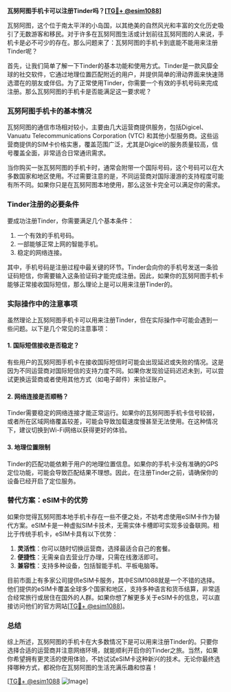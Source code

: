 **瓦努阿图手机卡可以注册Tinder吗？[[TG💪+ @esim1088](https://t.me/s/esim1088)]**

瓦努阿图，这个位于南太平洋的小岛国，以其绝美的自然风光和丰富的文化历史吸引了无数游客和移民。对于许多在瓦努阿图生活或计划前往瓦努阿图的人来说，手机卡是必不可少的存在。那么问题来了：瓦努阿图的手机卡到底能不能用来注册Tinder呢？

首先，让我们简单了解一下Tinder的基本功能和使用方式。Tinder是一款风靡全球的社交软件，它通过地理位置匹配附近的用户，并提供简单的滑动界面来快速筛选潜在的朋友或伴侣。为了正常使用Tinder，你需要一个有效的手机号码来完成注册。那么瓦努阿图的手机卡是否能满足这一要求呢？

### 瓦努阿图手机卡的基本情况

瓦努阿图的通信市场相对较小，主要由几大运营商提供服务，包括Digicel、Vanuatu Telecommunications Corporation (VTC) 和其他小型服务商。这些运营商提供的SIM卡价格实惠，覆盖范围广泛，尤其是Digicel的服务质量较高，信号覆盖全面，非常适合日常通讯需求。

当你购买一张瓦努阿图的手机卡时，通常会附带一个国际号码，这个号码可以在大多数国家和地区使用。不过需要注意的是，不同运营商对国际漫游的支持程度可能有所不同。如果你只是在瓦努阿图本地使用，那么这张卡完全可以满足你的需求。

### Tinder注册的必要条件

要成功注册Tinder，你需要满足几个基本条件：
1. 一个有效的手机号码。
2. 一部能够正常上网的智能手机。
3. 稳定的网络连接。

其中，手机号码是注册过程中最关键的环节。Tinder会向你的手机号发送一条验证码短信，你需要输入这条验证码才能完成注册。因此，如果你的瓦努阿图手机卡能够正常接收国际短信，那么理论上是可以用来注册Tinder的。

### 实际操作中的注意事项

虽然理论上瓦努阿图手机卡可以用来注册Tinder，但在实际操作中可能会遇到一些问题。以下是几个常见的注意事项：

#### 1. 国际短信接收是否稳定？
有些用户的瓦努阿图手机卡在接收国际短信时可能会出现延迟或失败的情况。这是因为不同运营商对国际短信的支持力度不同。如果你发现验证码迟迟未到，可以尝试更换运营商或者使用其他方式（如电子邮件）来验证账户。

#### 2. 网络连接是否顺畅？
Tinder需要稳定的网络连接才能正常运行。如果你的瓦努阿图手机卡信号较弱，或者所在区域网络覆盖较差，可能会导致加载速度慢甚至无法使用。在这种情况下，建议切换到Wi-Fi网络以获得更好的体验。

#### 3. 地理位置限制
Tinder的匹配功能依赖于用户的地理位置信息。如果你的手机卡没有准确的GPS定位功能，可能会导致匹配结果不理想。因此，在注册Tinder之前，请确保你的设备已经开启了定位服务。

### 替代方案：eSIM卡的优势

如果你觉得瓦努阿图本地手机卡存在一些不便之处，不妨考虑使用eSIM卡作为替代方案。eSIM卡是一种虚拟SIM卡技术，无需实体卡槽即可实现多设备联网。相比于传统手机卡，eSIM卡具有以下优势：

1. **灵活性**：你可以随时切换运营商，选择最适合自己的套餐。
2. **便捷性**：无需亲自去营业厅办理，只需在线激活即可。
3. **兼容性**：支持多种设备，包括智能手机、平板电脑等。

目前市面上有多家公司提供eSIM卡服务，其中ESIM1088就是一个不错的选择。他们提供的eSIM卡覆盖全球多个国家和地区，支持多种语言和货币结算，非常适合经常旅行或居住在国外的人群。如果你想了解更多关于eSIM卡的信息，可以直接访问他们的官方网站[[TG💪+ @esim1088](https://t.me/s/esim1088)]。

### 总结

综上所述，瓦努阿图的手机卡在大多数情况下是可以用来注册Tinder的。只要你选择合适的运营商并注意网络环境，就能顺利开启你的Tinder之旅。当然，如果你希望拥有更灵活的使用体验，不妨试试eSIM卡这种新兴的技术。无论你最终选择哪种方式，都祝你在瓦努阿图的生活充满乐趣和惊喜！

[[TG💪+ @esim1088](https://t.me/s/esim1088) ![Image](https://i.postimg.cc/4NQfJmqS/Snipaste-2025-05-13-00-14-12.png)]
